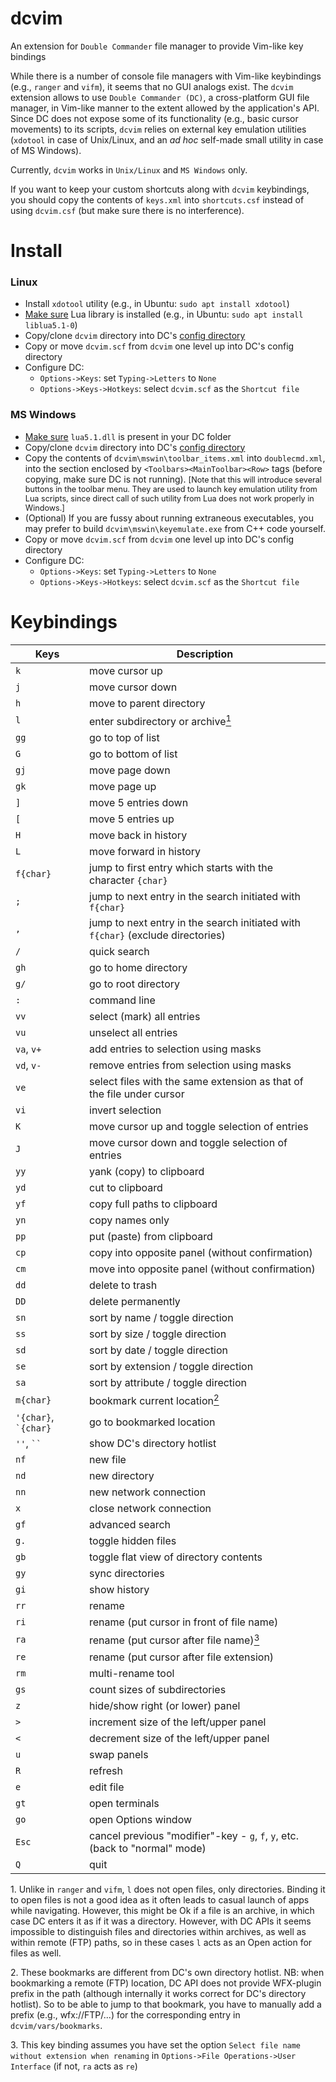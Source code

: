 # dcvim
An extension for `Double Commander` file manager to provide Vim-like key bindings

While there is a number of console file managers with Vim-like keybindings (e.g., `ranger` and `vifm`), it seems that no GUI analogs exist. The `dcvim` extension allows to use `Double Commander (DC)`, a cross-platform GUI file manager, in Vim-like manner to the extent allowed by the application's API. Since DC does not expose some of its functionality (e.g., basic cursor movements) to its scripts, `dcvim` relies on external key emulation utilities (`xdotool` in case of Unix/Linux, and an *ad hoc* self-made small utility in case of MS Windows).

Currently, `dcvim` works in `Unix/Linux` and `MS Windows` only.

If you want to keep your custom shortcuts along with `dcvim` keybindings, you should copy the contents of `keys.xml` into `shortcuts.csf` instead of using `dcvim.csf` (but make sure there is no interference).

# Install
### Linux
- Install `xdotool` utility (e.g., in Ubuntu: `sudo apt install xdotool`)
- [Make sure](https://doublecmd.github.io/doc/en/lua.html#dllrequired) Lua library is installed  (e.g., in Ubuntu: `sudo apt install liblua5.1-0`)
- Copy/clone `dcvim` directory into DC's [config directory](https://doublecmd.github.io/doc/en/configxml.html)
- Copy or move `dcvim.scf` from `dcvim` one level up into DC's config directory
- Configure DC:
	- `Options->Keys`: set `Typing->Letters` to `None`  
	- `Options->Keys->Hotkeys`: select `dcvim.scf` as the `Shortcut file`

### MS Windows
- [Make sure](https://doublecmd.github.io/doc/en/lua.html#dllrequired) `lua5.1.dll` is present in your DC folder
- Copy/clone `dcvim` directory into DC's [config directory](https://doublecmd.github.io/doc/en/configxml.html)
- Copy the contents of `dcvim\mswin\toolbar_items.xml` into `doublecmd.xml`, into the section enclosed by `<Toolbars><MainToolbar><Row>` tags (before copying, make sure DC is not running). <span style="font-size:0.9em;">[Note that this will introduce several buttons in the toolbar menu. They are used to launch key emulation utility from Lua scripts, since direct call of such utility from Lua does not work properly in Windows.]</span>
- (Optional) If you are fussy about running extraneous executables, you may prefer to build `dcvim\mswin\keyemulate.exe` from C++ code yourself.
- Copy or move `dcvim.scf` from `dcvim` one level up into DC's config directory
- Configure DC:
	- `Options->Keys`: set `Typing->Letters` to `None`  
	- `Options->Keys->Hotkeys`: select `dcvim.scf` as the `Shortcut file` 


# Keybindings

Keys | Description 
---|---
`k` | move cursor up
`j` | move cursor down
`h` | move to parent directory
`l`| enter subdirectory or archive[<sup>1</sup>](#1)
`gg` | go to top of list
`G` | go to bottom of list
`gj` | move page down
`gk` | move page up
`]` | move 5 entries down
`[` | move 5 entries up
`H` | move back in history
`L` | move forward in history
`f{char}` | jump to first entry which starts with the character `{char}`
`;` | jump to next entry in the search initiated with `f{char}` 
`,` | jump to next entry in the search initiated with `f{char}` (exclude directories)
`/` | quick search
`gh` | go to home directory
`g/` | go to root directory
`:` | command line
`vv` | select (mark) all entries
`vu` | unselect all entries
`va`, `v+` | add entries to selection using masks
`vd`, `v-` | remove entries from selection using masks
`ve` | select files with the same extension as that of the file under cursor
`vi` | invert selection
`K` | move cursor up and toggle selection of entries
`J` | move cursor down and toggle selection of entries
`yy` | yank (copy) to clipboard
`yd` | cut to clipboard
`yf` | copy full paths to clipboard
`yn` | copy names only
`pp` | put (paste) from clipboard
`cp` | copy into opposite panel (without confirmation)
`cm` | move into opposite panel (without confirmation)
`dd` | delete to trash
`DD` | delete permanently 
`sn` | sort by name / toggle direction
`ss` | sort by size / toggle direction
`sd` | sort by date / toggle direction
`se` | sort by extension / toggle direction
`sa` | sort by attribute / toggle direction
`m{char}` | bookmark current location[<sup>2</sup>](#2)
`'{char}`, `` `{char}`` | go to bookmarked location
`''`, ` `` ` | show DC's directory hotlist 
`nf` | new file
`nd` | new directory
`nn` | new network connection
`x` | close network connection
`gf` | advanced search
`g.` | toggle hidden files
`gb` | toggle flat view of directory contents
`gy` | sync directories
`gi` | show history
`rr` | rename 
`ri` | rename (put cursor in front of file name)
`ra` | rename (put cursor after file name)[<sup>3</sup>](#3)
`re` | rename (put cursor after file extension)
`rm` | multi-rename tool
`gs` | count sizes of subdirectories
`z` | hide/show right (or lower) panel
`>` | increment size of the left/upper panel
`<` | decrement size of the left/upper panel
`u` | swap panels
`R` | refresh
`e` | edit file
`gt` | open terminals
`go` | open Options window
`Esc` | cancel previous "modifier"-key - `g`, `f`, `y`, etc. (back to "normal" mode)
`Q` | quit


<a class="anchor" id="1">1</a>. Unlike in `ranger` and `vifm`, `l` does not open files, only directories. Binding it to open files is not a good idea as it often leads to casual launch of apps while navigating. However, this might be Ok if a file is an archive, in which case DC enters it as if it was a directory. However, with DC APIs it seems impossible to distinguish files and directories within archives, as well as within remote (FTP) paths, so in these cases `l` acts as an Open action for files as well.

<a class="anchor" id="2">2</a>. These bookmarks are different from DC's own directory hotlist. NB: when bookmarking a remote (FTP) location, DC API does not provide WFX-plugin prefix in the path (although internally it works correct for DC's directory hotlist). So to be able to jump to that bookmark, you have to manually add a prefix (e.g., wfx://FTP/...) for the corresponding entry in `dcvim/vars/bookmarks`.

<a class="anchor" id="3">3</a>. This key binding assumes you have set the option `Select file name without extension when renaming` in `Options->File Operations->User Interface` (if not, `ra` acts as `re`)